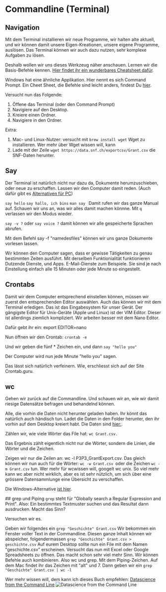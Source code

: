 # Commandline (Terminal)


## Navigation
Mit dem Terminal installieren wir neue Programme, wir halten alte aktuell, und wir können damit unsere Eigen-Kreationen, unsere eigene Programme, auslösen. Das Terminal können wir auch dazu nutzen, sehr komplexe Aufgaben zu lösen. 

Deshalb wollen wir uns dieses Werkzeug näher anschauen. Lernen wir die Basis-Befehle kennen. [Hier findet ihr ein wunderbares Cheatsheet dafür](https://www.git-tower.com/blog/command-line-cheat-sheet/).

Windows hat eine ähnliche Applikation. Hier nennt es sich Command Prompt. Ein Cheet Sheet, die Befehle sind leicht anders, findest Du [hier](https://serverspace.io/support/help/windows-cmd-commands-cheat-sheet/). 

Versucht nun das Folgende:

1. Öffene das Terminal (oder den Command Prompt)
2. Navigiere auf den Desktop.
3. Kreiere einen Ordner.
4. Navigiere in den Ordner.

Extra:
1. Mac- und Linux-Nutzer: versucht mit ```brew install wget``` Wget zu installieren. Wer mehr über Wget wissen will, kann 
2. Lade mit der Zeile ```wget https://data.snf.ch/exportcsv/Grant.csv``` die SNF-Daten herunter.


## Say
Der Terminal ist natürlich nicht nur dazu da, Dokumente herumzuschieben, oder neue zu erschaffen. Lassen wir den Computer damit reden. (Auch dafür gibt es [Alternativen für PC](https://superuser.com/questions/223913/os-x-say-command-for-windows))

```say hello```
```say hallo, ich bins```
```man say ```
Damit rufen wir das ganze Manual auf. Schauen wir uns an, was wir alles damit machen könnne. Mit ```q``` verlassen wir den Modus wieder.

```say -v ?``` oder ```say voice ?``` damit können wir alle gespeicherte Sprachen abrufen.

Mit dem Befehl say -f "namedesfiles" können wir uns ganze Dokumente vorlesen lassen.

Wir können den Computer sagen, dass er gewisse Tätigkeiten zu genau bestimmten Zeiten ausführt. Mit derselben Funktionialität funktionieren Dutzende Dienste, und Apps. E-Mail-Dienste zum Beispiele. Sie sind je nach Einstellung einfach alle 15 Minuten oder jede Minute so eingestellt.


## Crontabs
Damit wir dem Computer entsprechend einstellen können, müssen wir zuerst den entsprechenden Editor auswählen. Auch das können wir mit dem Terminal erledigen. Das ist das Eingabesystem für unser Gerät. Der gängigste Editor für Unix-Geräte (Apple und Linux) ist der VIM Editor. Dieser ist allerdings ziemlich kompliziert. Wir arbeiten besser mit dem Nano Editor.

Dafür gebt ihr ein: export EDITOR=nano

Nun öffnen wir den Crontab: ```crontab -e```

Und wir geben die fünf * Zeichen ein, und dann ```say "hello you"```

Der Computer wird nun jede Minute "hello you" sagen.

Das lässt sich natürlich verfeinern. Wie, erschliesst sich auf der Site Crontab.guru.

## wc 
Gehen wir zurück auf die Commandline. Und schauen wir an, wie wir damit riesige Datensätze befragen und behandelnd können.

Alle, die vorhin die Daten nicht herunter geladen haben. Ihr könnt das natürlich auch händisch tun. Ladet die Daten in den Folder herunter, den ihr vorhin auf dem Desktop kreiert habt. Die Daten sind [hier:](https://data.snf.ch/exportcsv/Grant.csv).

Zählen wir, wie viele Wörter das File hat: ```wc Grant.csv.```

Das Ergebnis zählt eigentlich nicht nur die Wörter, sondern die Linien, die Wörter und die Zeichen.

Zeigen wir nur die Zeilen an: wc -l P3P3_GrantExport.csv. Das gleich können wir nun auch für die Wörter: ```wc -w Grant.csv ```oder die Zeichen ```wc -m Grant.csv``` tun. Wer mehr für wcwissen will, googelt wc unix. So viel mehr kann wc aber nicht wirklich, aber es ist sehr nützlich, um sich über eine grössere Datensammlunge eine Übersicht zu verschaffen.

Die Windows-Alternative [ist hier](https://jordenthecoder.medium.com/how-to-count-number-of-lines-of-large-data-files-in-windows-660ae8a3f4f7).

## grep und Piping
```grep``` steht für "Globally search a Regular Expression and Print". Also: Ein bestimmtes Textmuster suchen und das Resultat dann ausdrucken. Macht das Sinn?

Versuchen wir es.

Geben wir folgendes ein ```grep "Geschichte" Grant.csv```
Wir bekommen ein Fenster voller Text in der Commandline. Diesen ganze Inhalt können wir abspeicher, folgendermassen ```grep "Geschichte" Grant.csv > geschichte.csv```
Auf eurem Desktop sollte nun ein File mit dem Namen "geschichte.csv" erscheinen. Versucht das nun mit Excel oder Google Spreadsheets zu öffnen. Das macht schon sehr viel mehr Sinn.
Wir können Befehle auch kombinieren. Also wc und grep. Mit dem Piping-Zeichen. Auf dem Mac findet ihr das Zeichen mit "alt" und 7.
Dann geben wir ein ```grep "Geschichte" Grant.csv | wc -l```

Wer mehr wissen will, dem kann ich dieses Buch empfehlen: [Datascience from the Command Line](https://datascienceatthecommandline.com/) ![Datascience from the Command Line](https://datascienceatthecommandline.com/img/poster.1600w.webp)